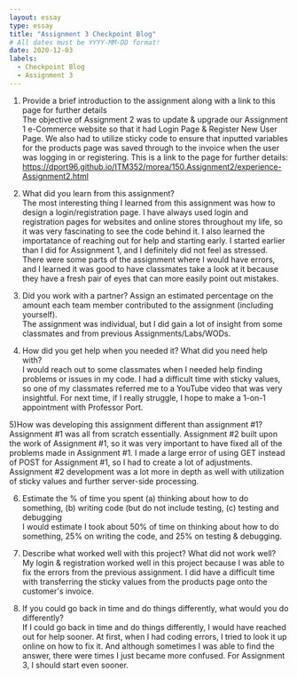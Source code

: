 ```yaml
---
layout: essay
type: essay
title: "Assignment 3 Checkpoint Blog"
# All dates must be YYYY-MM-DD format!
date: 2020-12-03
labels:
  - Checkpoint Blog
  - Assignment 3
---
```


1) Provide a brief introduction to the assignment along with a link to this page for further details <br>
The objective of Assignment 2 was to update & upgrade our Assignment 1 e-Commerce website so that it had Login Page & Register New User Page. We also had to utilize sticky code to ensure that inputted variables for the products page was saved through to the invoice when the user was logging in or registering. 
This is a link to the page for further details: https://dport96.github.io/ITM352/morea/150.Assignment2/experience-Assignment2.html

2) What did you learn from this assignment? <br>
The most interesting thing I learned from this assignment was how to design a login/registration page. I have always used login and registration pages for websites and online stores throughout my life, so it was very fascinating to see the code behind it. I also learned the importatance of reaching out for help and starting early. I started earlier than I did for Assignment 1, and I definitely did not feel as stressed. There were some parts of the assignment where I would have errors, and I learned it was good to have classmates take a look at it because they have a fresh pair of eyes that can more easily point out mistakes.

3) Did you work with a partner? Assign an estimated percentage on the amount each team member contributed to the assignment (including yourself). <br>
The assignment was individual, but I did gain a lot of insight from some classmates and from previous Assignments/Labs/WODs.

4) How did you get help when you needed it? What did you need help with? <br>
I would reach out to some classmates when I needed help finding problems or issues in my code. I had a difficult time with sticky values, so one of my classmates referred me to a YouTube video that was very insightful. For next time, if I really struggle, I hope to make a 1-on-1 appointment with Professor Port.

5)How was developing this assignment different than assignment #1? <br>
Assignment #1 was all from scratch essentially. Assignment #2 built upon the work of Assignment #1, so it was very important to have fixed all of the problems made in Assignment #1. I made a large error of using GET instead of POST for Assignment #1, so I had to create a lot of adjustments. Assignment #2 development was a lot more in depth as well with utilization of sticky values and further server-side processing.

6) Estimate the % of time you spent (a) thinking about how to do something, (b) writing code (but do not include testing, (c) testing and debugging <br>
I would estimate I took about 50% of time on thinking about how to do something, 25% on writing the code, and 25% on testing & debugging.

7) Describe what worked well with this project? What did not work well? <br>
My login & registration worked well in this project because I was able to fix the errors from the previous assignment. I did have a difficult time with transferring the sticky values from the products page onto the customer's invoice.

8) If you could go back in time and do things differently, what would you do differently? <br>
If I could go back in time and do things differently, I would have reached out for help sooner. At first, when I had coding errors, I tried to look it up online on how to fix it. And although sometimes I was able to find the answer, there were times I just became more confused. For Assignment 3, I should start even sooner.
